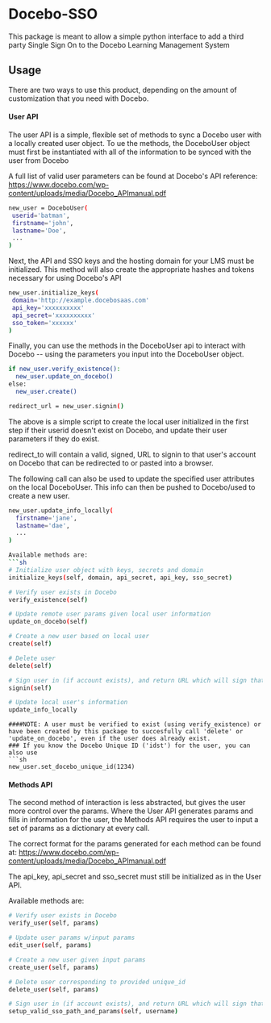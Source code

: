 # Docebo-SSO
This package is meant to allow a simple python interface to add a third party Single Sign On to the Docebo Learning Management System

## Usage

There are two ways to use this product, depending on the amount of customization that you need with Docebo.

#### User API

The user API is a simple, flexible set of methods to sync a Docebo user with a locally created user object.
To ue the methods, the DoceboUser object must first be instantiated with all of the information to be synced with the user from Docebo

A full list of valid user parameters can be found at Docebo's API reference: https://www.docebo.com/wp-content/uploads/media/Docebo_APImanual.pdf
```sh
new_user = DoceboUser(
 userid='batman',
 firstname='john',
 lastname='Doe',
 ...
)
```
Next, the API and SSO keys and the hosting domain for your LMS must be initialized. This method will also create the appropriate hashes and tokens necessary for using Docebo's API
```sh
new_user.initialize_keys(
 domain='http://example.docebosaas.com'
 api_key='xxxxxxxxxx'
 api_secret='xxxxxxxxxx'
 sso_token='xxxxxx'
)
```
Finally, you can use the methods in the DoceboUser api to interact with Docebo -- using the parameters you input into the DoceboUser object.
```sh
if new_user.verify_existence():
  new_user.update_on_docebo()
else:
  new_user.create()

redirect_url = new_user.signin()
```
The above is a simple script to create the local user initialized in the first step if their userid doesn't exist on Docebo, and update their user parameters if they do exist. 

redirect_to will contain a valid, signed, URL to signin to that user's account on Docebo that can be redirected to or pasted into a browser.

The following call can also be used to update the specified user attributes on the local DoceboUser. This info can then be pushed to Docebo/used to create a new user.

```sh
new_user.update_info_locally(
  firstname='jane',
  lastname='dae',
  ...
)

Available methods are:
```sh
# Initialize user object with keys, secrets and domain
initialize_keys(self, domain, api_secret, api_key, sso_secret)

# Verify user exists in Docebo
verify_existence(self)

# Update remote user params given local user information
update_on_docebo(self)

# Create a new user based on local user 
create(self)

# Delete user
delete(self)

# Sign user in (if account exists), and return URL which will sign that user into their docebo account
signin(self)

# Update local user's information
update_info_locally
```

```
####NOTE: A user must be verified to exist (using verify_existence) or have been created by this package to succesfully call 'delete' or 'update_on_docebo', even if the user does already exist.
### If you know the Docebo Unique ID ('idst') for the user, you can also use 
```sh
new_user.set_docebo_unique_id(1234)
```

#### Methods API

The second method of interaction is less abstracted, but gives the user more control over the params.
Where the User API generates params and fills in information for the user, the Methods API requires the user to input a set of params as a dictionary at every call.

The correct format for the params generated for each method can be found at: https://www.docebo.com/wp-content/uploads/media/Docebo_APImanual.pdf

The api_key, api_secret and sso_secret must still be initialized as in the User API. 

Available methods are: 
```sh
# Verify user exists in Docebo
verify_user(self, params)

# Update user params w/input params
edit_user(self, params)

# Create a new user given input params
create_user(self, params)

# Delete user corresponding to provided unique_id
delete_user(self, params)

# Sign user in (if account exists), and return URL which will sign that user into their docebo account
setup_valid_sso_path_and_params(self, username)
```



